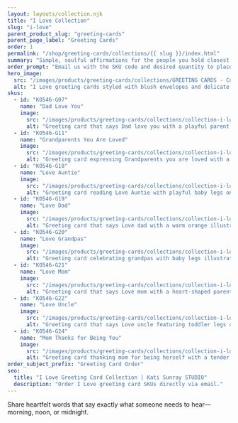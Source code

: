 ```yaml
---
layout: layouts/collection.njk
title: "I Love Collection"
slug: "i-love"
parent_product_slug: "greeting-cards"
parent_page_label: "Greeting Cards"
order: 1
permalink: "/shop/greeting-cards/collections/{{ slug }}/index.html"
summary: "Simple, soulful affirmations for the people you hold closest."
order_prompt: "Email us with the SKU code and desired quantity to place your order."
hero_image:
  src: "/images/products/greeting-cards/collections/GREETING CARDS - Collection ‘I love’.jpg"
  alt: "I Love greeting cards styled with blush envelopes and delicate florals."
skus:
  - id: "KO546-G07"
    name: "Dad Love You"
    image:
      src: "/images/products/greeting-cards/collections/collection-i-love/KO546-G07_Greeting card 5x7 _Collection I love_Dad love you_dad fun_light green.jpg"
      alt: "Greeting card that says Dad love you with a playful parent and child illustration on mint green."
  - id: "KO546-G11"
    name: "Grandparents You Are Loved"
    image:
      src: "/images/products/greeting-cards/collections/collection-i-love/KO546-G11_Greeting card 5x7 _Collection I love_Grandparents you are loved_newborn snuggle_purple sky.jpg"
      alt: "Greeting card expressing Grandparents you are loved with a snuggling family scene."
  - id: "KO546-G18"
    name: "Love Auntie"
    image:
      src: "/images/products/greeting-cards/collections/collection-i-love/KO546-G18_Greeting card 5x7 _Collection I love_Love auntie_chubby legs front_coloured yellow back.jpg"
      alt: "Greeting card reading Love Auntie with playful baby legs on a sunny yellow field."
  - id: "KO546-G19"
    name: "Love Dad"
    image:
      src: "/images/products/greeting-cards/collections/collection-i-love/KO546-G19_Greeting card 5x7 _Collection I love_Love dad_hold hands_coloured orange.jpg"
      alt: "Greeting card that says Love dad with a warm orange illustration of holding hands."
  - id: "KO546-G20"
    name: "Love Grandpas"
    image:
      src: "/images/products/greeting-cards/collections/collection-i-love/KO546-G20_Greeting card 5x7 _Collection I love_Love grandpas_chubby legs front_coloured yellow back.jpg"
      alt: "Greeting card celebrating grandpas with baby legs illustration on yellow."
  - id: "KO546-G21"
    name: "Love Mom"
    image:
      src: "/images/products/greeting-cards/collections/collection-i-love/KO546-G21_Greeting card 5x7 _Collection I love_Love mom_feet heart hands_coloured orange.jpg"
      alt: "Greeting card that says Love mom with a heart-shaped parent and child pose on orange."
  - id: "KO546-G22"
    name: "Love Uncle"
    image:
      src: "/images/products/greeting-cards/collections/collection-i-love/KO546-G22_Greeting card 5x7 _Collection I love_Love uncle_chubby legs front_coloured yellow back.jpg"
      alt: "Greeting card that says Love uncle featuring toddler legs on a yellow background."
  - id: "KO546-G24"
    name: "Mom Thanks for Being You"
    image:
      src: "/images/products/greeting-cards/collections/collection-i-love/KO546-G24_Greeting card 5x7 _Collection I love_Mom Tks Being You_touch mom's face.jpg"
      alt: "Greeting card thanking mom for being herself with a tender cheek touch illustration."
order_subject_prefix: "Greeting Card Order"
seo:
  title: "I Love Greeting Card Collection | Kati Sunray STUDIO"
  description: "Order I Love greeting card SKUs directly via email."
---
```


Share heartfelt words that say exactly what someone needs to hear—morning, noon, or midnight.
